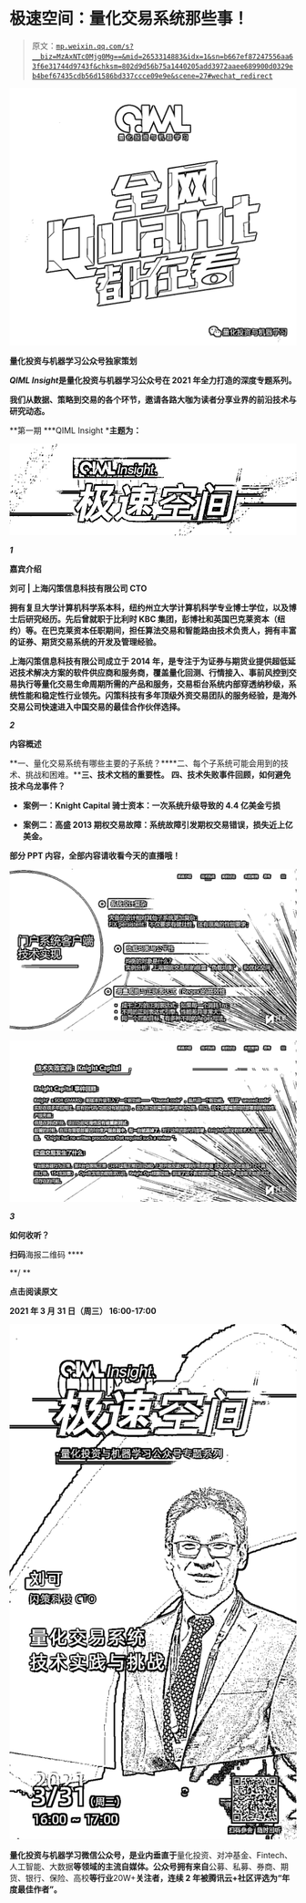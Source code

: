 # 极速空间：量化交易系统那些事！

> 原文：[`mp.weixin.qq.com/s?__biz=MzAxNTc0Mjg0Mg==&mid=2653314883&idx=1&sn=b667ef87247556aa63f6e31744d9743f&chksm=802d9d56b75a1440205add3972aaee689900d0329eb4bef67435cdb56d1586bd337ccce09e9e&scene=27#wechat_redirect`](http://mp.weixin.qq.com/s?__biz=MzAxNTc0Mjg0Mg==&mid=2653314883&idx=1&sn=b667ef87247556aa63f6e31744d9743f&chksm=802d9d56b75a1440205add3972aaee689900d0329eb4bef67435cdb56d1586bd337ccce09e9e&scene=27#wechat_redirect)

![](img/817c601fc026ccfe2ee840069c1e016b.png)

**量化投资与机器学习公众号独家策划**

*****QIML Insight***是量化投资与机器学习公众号在 2021 年全力打造的深度专题系列。**

**我们从数据、策略到交易的各个环节，邀请各路大咖为读者分享业界的前沿技术与研究动态。**

**第一期 ***QIML Insight ***主题为：**

**![](img/ad0be8725ed61d467d48c18489b55f5d.png)**

*****1*****

****嘉宾介绍****

****刘可** | **上海闪策信息科技有限公司 CTO**** 

**拥有复旦大学计算机科学系本科，纽约州立大学计算机科学专业博士学位，以及博士后研究经历。先后曾就职于比利时 KBC 集团，彭博社和英国巴克莱资本（纽约）等。在巴克莱资本任职期间，担任算法交易和智能路由技术负责人，拥有丰富的证券、期货交易系统的开发及管理经验。**

**上海闪策信息科技有限公司成立于 2014 年，是专注于为证券与期货业提供超低延迟技术解决方案的软件供应商和服务商，覆盖量化回测、行情接入、事前风控到交易执行等量化交易生命周期所需的产品和服务，交易柜台系统内部穿透纳秒级，系统性能和稳定性行业领先。闪策科技有多年顶级外资交易团队的服务经验，是海外交易公司快速进入中国交易的最佳合作伙伴选择。**

*****2*****

****内容概述****

**一、量化交易系统有哪些主要的子系统？****二、每个子系统可能会用到的技术、挑战和困难。****三、技术文档的重要性。** **四、技术失败事件回顾，如何避免技术乌龙事件？**

*   **案例一：Knight Capital 骑士资本：一次系统升级导致的 4.4 亿美金亏损**

*   **案例二：高盛 2013 期权交易故障：系统故障引发期权交易错误，损失近上亿美金。**

**部分 PPT 内容，全部内容请收看今天的直播哦！**

**![](img/53bfad1eaaa56b29a76fa2e82fe35312.png)**

**![](img/df35e023448fc752b19933c5f1773f51.png)**

*****3*****

****如何收听？****

****扫码****海报二维码 ****

**/ **

****点击阅读原文****

****2021 年 3 月 31 日（周三） 16:00-17:00****

**![](img/51944ead7f85f39ae2b4654b6092f68a.png)**

**量化投资与机器学习微信公众号，是业内垂直于**量化投资、对冲基金、Fintech、人工智能、大数据**等领域的主流自媒体。公众号拥有来自**公募、私募、券商、期货、银行、保险、高校**等行业**20W+**关注者，连续 2 年被腾讯云+社区评选为“年度最佳作者”。**